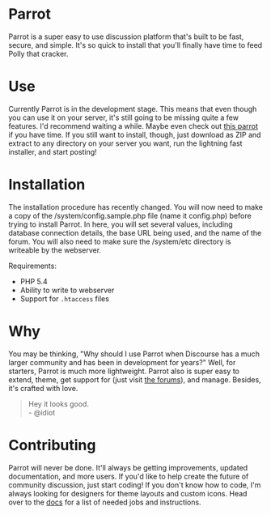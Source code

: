 Parrot
======

Parrot is a super easy to use discussion platform that's built to be fast, secure, and simple. It's so quick to install that you'll finally have time to feed Polly that cracker.

Use
===

Currently Parrot is in the development stage. This means that even though you can use it on your server, it's still going to be missing quite a few features. I'd recommend waiting a while. Maybe even check out [this parrot](http://bit.ly/1jnMQ6S) if you have time. If you still want to install, though, just download as ZIP and extract to any directory on your server you want, run the lightning fast installer, and start posting!

Installation
===

The installation procedure has recently changed. You will now need to make a copy of the /system/config.sample.php file (name it config.php) before trying to install Parrot. In here, you will set several values, including database connection details, the base URL being used, and the name of the forum. You will also need to make sure the /system/etc directory is writeable by the webserver.

Requirements:
  - PHP 5.4
  - Ability to write to webserver
  - Support for `.htaccess` files

Why
===

You may be thinking, "Why should I use Parrot when Discourse has a much larger community and has been in development for years?" Well, for starters, Parrot is much more lightweight. Parrot also is super easy to extend, theme, get support for (just visit [the forums](http://codingbean.com/parrot/)), and manage. Besides, it's crafted with love.

> Hey it looks good.<br/>
 \- @idiot

Contributing
=========

Parrot will never be done. It'll always be getting improvements, updated documentation, and more users. If you'd like to help create the future of community discussion, just start coding! If you don't know how to code, I'm always looking for designers for theme layouts and custom icons. Head over to the [docs](http://parrot.docci.co/contribute) for a list of needed jobs and instructions.
